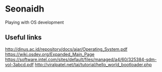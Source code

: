 # Seonaidh
Playing with OS development


## Useful links
http://dinus.ac.id/repository/docs/ajar/Operating_System.pdf
https://wiki.osdev.org/Expanded_Main_Page
https://software.intel.com/sites/default/files/managed/a4/60/325384-sdm-vol-3abcd.pdf
http://viralpatel.net/taj/tutorial/hello_world_bootloader.php
